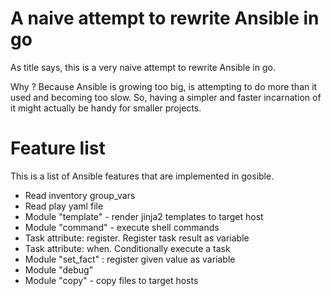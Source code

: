 # A naive attempt to rewrite Ansible in go
As title says, this is a very naive attempt to rewrite Ansible in go. 

Why ?
Because Ansible is growing too big, is attempting to do more than it used and becoming too slow. So, having
a simpler and faster incarnation of it might actually be handy for smaller projects.

# Feature list
This is a list of Ansible features that are implemented in gosible.

* Read inventory group_vars
* Read play yaml file
* Module "template" - render jinja2 templates to target host
* Module "command" - execute shell commands
* Task attribute: register. Register task result as variable
* Task attribute: when. Conditionally execute a task
* Module "set_fact" : register given value as variable
* Module "debug"
* Module "copy" - copy files to target hosts
